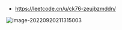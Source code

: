 

- https://leetcode.cn/u/ck76-zeujbzmddn/

![image-20220920211315003](https://tva1.sinaimg.cn/large/e6c9d24egy1h6dbz48ytdj21go0u0jvs.jpg)